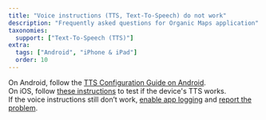 ```yaml
---
title: "Voice instructions (TTS, Text-To-Speech) do not work"
description: "Frequently asked questions for Organic Maps application"
taxonomies:
  support: ["Text-To-Speech (TTS)"]
extra:
  tags: ["Android", "iPhone & iPad"]
  order: 10
---
```


On Android, follow the [TTS Configuration Guide on Android](@/support/tts-configuration-guide-for-android/index.md).  
On iOS, follow [these instructions](https://support.apple.com/guide/iphone/spoken-content-iph96b214f0/ios) to test if the device's TTS works.  
If the voice instructions still don’t work, [enable app logging](@/support/how-do-i-enable-logs/index.md) and [report the problem](@/support/i-found-a-bug-where-should-i-report-it/index.md).
